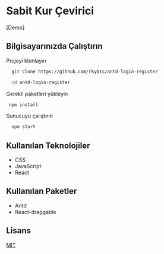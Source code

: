 # Sabit Kur Çevirici

[Demo]


## Bilgisayarınızda Çalıştırın



Projeyi klonlayın



```bash
  git clone https://github.com/rkymtc/antd-login-register
```

```bash
  cd antd-login-register

```

Gerekli paketleri yükleyin

```bash
 npm install
```

Sunucuyu çalıştırın

```bash
  npm start
```

  
## Kullanılan Teknolojiler

- CSS
- JavaScript
- React

## Kullanılan Paketler

- Antd
- React-draggable



 
## Lisans

[MIT](https://choosealicense.com/licenses/mit/)
